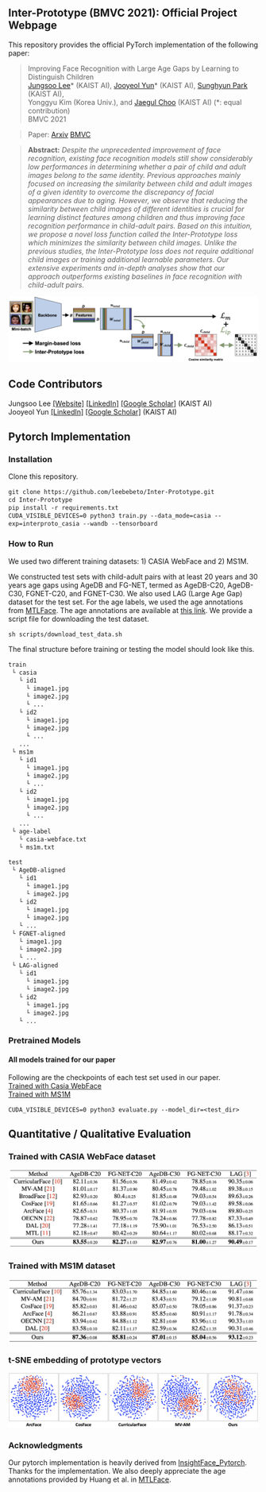 ## Inter-Prototype (BMVC 2021): Official Project Webpage
This repository provides the official PyTorch implementation of the following paper:
> Improving Face Recognition with Large Age Gaps by Learning to Distinguish Children<br>
> [Jungsoo Lee](https://leebebeto.github.io/)* (KAIST AI), [Jooyeol Yun](https://www.linkedin.com/in/jooyeol-yun-6a176a1b6/)* (KAIST AI), [Sunghyun Park](https://psh01087.github.io/) (KAIST AI),<br>
> Yonggyu Kim (Korea Univ.), and [Jaegul Choo](https://sites.google.com/site/jaegulchoo/) (KAIST AI) (*: equal contribution)<br>
> BMVC 2021<br>

> Paper: [Arxiv](https://arxiv.org/abs/2110.11630) [BMVC](https://www.bmvc2021-virtualconference.com/conference/papers/paper_0761.html) <br>

> **Abstract:** 
*Despite the unprecedented improvement of face recognition, existing face recognition models still show considerably low performances in determining whether a pair of child and adult images belong to the same identity.
Previous approaches mainly focused on increasing the similarity between child and adult images of a given identity to overcome the discrepancy of facial appearances due to aging.
However, we observe that reducing the similarity between child images of different identities is crucial for learning distinct features among children and thus improving face recognition performance in child-adult pairs.
Based on this intuition, we propose a novel loss function called the Inter-Prototype loss which minimizes the similarity between child images. 
Unlike the previous studies, the Inter-Prototype loss does not require additional child images or training additional learnable parameters.
Our extensive experiments and in-depth analyses show that our approach outperforms existing baselines in face recognition with child-adult pairs.*<br>

<p align="center">
  <img src="assets/main.png" />
</p>

## Code Contributors
Jungsoo Lee [[Website]](https://leebebeto.github.io/) [[LinkedIn]](https://www.linkedin.com/in/jungsoo-lee-52103a17a/) [[Google Scholar]](https://scholar.google.com/citations?user=qSGLUDQAAAAJ&hl=ko) (KAIST AI) <br>
Jooyeol Yun [[LinkedIn]](https://www.linkedin.com/in/jooyeol-yun-6a176a1b6/) [[Google Scholar]](https://scholar.google.com/citations?hl=en&user=uFjBq8wAAAAJ) (KAIST AI)

## Pytorch Implementation
### Installation
Clone this repository.
```
git clone https://github.com/leebebeto/Inter-Prototype.git
cd Inter-Prototype
pip install -r requirements.txt
CUDA_VISIBLE_DEVICES=0 python3 train.py --data_mode=casia --exp=interproto_casia --wandb --tensorboard
```

### How to Run 
We used two different training datasets: 1) CASIA WebFace and 2) MS1M.

We constructed test sets with child-adult pairs with at least 20 years and 30 years age gaps using AgeDB and FG-NET, termed as AgeDB-C20, AgeDB-C30, FGNET-C20, and FGNET-C30.
We also used LAG (Large Age Gap) dataset for the test set. 
For the age labels, we used the age annotations from [MTLFace](https://github.com/Hzzone/MTLFace). 
The age annotations are available at [this link](https://drive.google.com/drive/folders/1YmaBkHoRt85cysQX2TJZmasRwfrchiWO).
We provide a script file for downloading the test dataset.
```
sh scripts/download_test_data.sh
```
The final structure before training or testing the model should look like this.
```
train
 └ casia
   └ id1
     └ image1.jpg
     └ image2.jpg
     └ ...
   └ id2
     └ image1.jpg
     └ image2.jpg
     └ ...     
   ...
 └ ms1m
   └ id1
     └ image1.jpg
     └ image2.jpg
     └ ...
   └ id2
     └ image1.jpg
     └ image2.jpg
     └ ...     
   ...
 └ age-label
   └ casia-webface.txt
   └ ms1m.txt    
```
```
test
 └ AgeDB-aligned
   └ id1
     └ image1.jpg
     └ image2.jpg
   └ id2
     └ image1.jpg
     └ image2.jpg
   └ ...
 └ FGNET-aligned
   └ image1.jpg
   └ image2.jpg
   └ ...
 └ LAG-aligned
   └ id1
     └ image1.jpg
     └ image2.jpg
   └ id2
     └ image1.jpg
     └ image2.jpg
   └ ...
```

### Pretrained Models
#### All models trained for our paper
Following are the checkpoints of each test set used in our paper. <br>
[Trained with Casia WebFace](https://drive.google.com/file/d/1g7wol0isBX_-X1r-TlTqaJk8pVWA5W4z/view?usp=sharing)  
[Trained with MS1M](https://drive.google.com/file/d/1RFlHFqolCfDlZl43pHMoQOzobbn0MsaY/view?usp=sharing)
```
CUDA_VISIBLE_DEVICES=0 python3 evaluate.py --model_dir=<test_dir>
```

## Quantitative / Qualitative Evaluation
### Trained with CASIA WebFace dataset
<p align="center">
  <img src="assets/casia.png" />
</p>

### Trained with MS1M dataset
<p align="center">
  <img src="assets/ms1m.png" />
</p>

### t-SNE embedding of prototype vectors
<p align="center">
  <img src="assets/tsne.png" />
</p>


### Acknowledgments
Our pytorch implementation is heavily derived from [InsightFace_Pytorch](https://github.com/TreB1eN/InsightFace_Pytorch).
Thanks for the implementation.
We also deeply appreciate the age annotations provided by Huang et al. in [MTLFace](https://github.com/Hzzone/MTLFace).
